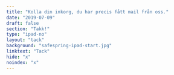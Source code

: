 ```yaml
---
title: "Kolla din inkorg, du har precis fått mail från oss."
date: "2019-07-09"
draft: false
section: "Takk!"
type: "ipad-no"
layout: "tack"
background: "safespring-ipad-start.jpg"
linktext: "Tack"
hide: "x"
noindex: "x"
---
```


